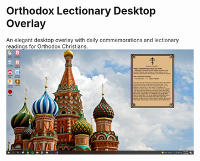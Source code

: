 # Orthodox Lectionary Desktop Overlay
An elegant desktop overlay with daily commemorations and lectionary readings for Orthodox Christians.
![](Pictures/desktop.png)
